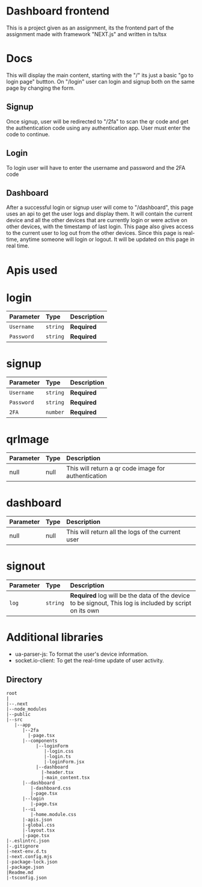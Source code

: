 
# Dashboard frontend

This is a project given as an assignment, its the frontend part of the assignment made with framework "NEXT.js" and written in ts/tsx




# Docs

This will display the main content, starting with the "/" its just a basic "go to login page" buttton. On "/login" user can login and signup both on the same page by changing the form. 
## Signup
Once signup, user will be redirected to "/2fa" to scan the qr code and get the authentication code using any authentication app. User must enter the code to continue.
## Login
To login user will have to enter the username and password and the 2FA code

## Dashboard
After a successful login or signup user will come to "/dashboard", this page uses an api to get the user logs and display them. It will contain the current device and all the other devices that are currently login or were active on other devices, with the timestamp of last login.
This page also gives access to the current user to log out from the other devices.
Since this page is real-time, anytime someone will login or logout. It will be updated on this page in real time.



# Apis used

# login
| Parameter | Type     | Description                |
| :-------- | :------- | :------------------------- |
| `Username` | `string` | **Required** |
| `Password` | `string` | **Required** |

# signup
| Parameter | Type     | Description                |
| :-------- | :------- | :------------------------- |
| `Username` | `string` | **Required** |
| `Password` | `string` | **Required** |
| `2FA` | `number` | **Required** |

# qrImage
| Parameter | Type     | Description                |
| :-------- | :------- | :------------------------- |
| null | null | This will return a qr code image for authentication |

# dashboard
| Parameter | Type     | Description                |
| :-------- | :------- | :------------------------- |
| null | null | This will return all the logs of the current user |

# signout
| Parameter | Type     | Description                |
| :-------- | :------- | :------------------------- |
| `log` | `string` | **Required** log will be the data of the device to be signout, This log is included by script on its own |


# Additional libraries  

- ua-parser-js: To format the user's device information.  
- socket.io-client: To get the real-time update of user activity.
## Directory

 ```
 root
 |
 |--.next
 |--node_modules
 |--public
 |--src
    |--app
       |--2fa
         |-page.tsx
       |--components
            |--loginForm
               |-login.css
               |-login.ts
               |-loginForm.jsx
            |--dashboard
              |-header.tsx
              |-main_content.tsx
       |--dashboard
          |-dashboard.css
          |-page.tsx     
       |--login
          |-page.tsx
       |--ui
          |-home.module.css
       |-apis.json
       |-global.css
       |-layout.tsx
       |-page.tsx
 |-.eslintrc.json
 |-.gitignore
 |-next-env.d.ts
 |-next.config.mjs
 |-package-lock.json
 |-package.json
 |Readme.md
 |-tsconfig.json